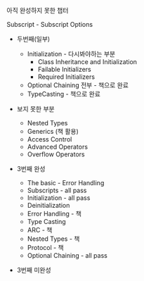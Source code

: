 아직 완성하지 못한 챕터

Subscript - Subscript Options

* 두번째(일부)
    * Initialization - 다시봐야하는 부분
        - Class Inheritance and Initialization
        - Failable Initializers
        - Required Initializers
    * Optional Chaining 전부 - 책으로 완료
    * TypeCasting - 책으로 완료

* 보지 못한 부분
    * Nested Types
    * Generics (책 활용)
    * Access Control
    * Advanced Operators
    * Overflow Operators

* 3번째 완성
    * The basic - Error Handling
    * Subscripts - all pass
    * Initialization - all pass
    * Deinitialization
    * Error Handling - 책
    * Type Casting
    * ARC - 책
    * Nested Types - 책
    * Protocol - 책
    * Optional Chaining - all pass

* 3번째 미완성
